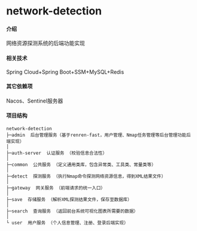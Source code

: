 # network-detection

#### 介绍
网络资源探测系统的后端功能实现

#### 相关技术
Spring Cloud+Spring Boot+SSM+MySQL+Redis


#### 其它依赖项

Nacos、Sentinel服务器

#### 项目结构 

```
network-detection
├─admin  后台管理服务（基于renren-fast，用户管理、Nmap任务管理等后台管理功能后端实现）
│
├─auth-server  认证服务 （校验信息合法性）
│
├─common  公共服务 （定义通用类库，包含异常类、工具类、常量类等）
│
├─detect  探测服务 （执行Nmap命令探测网络资源信息，得到XML结果文件）
│
├─gateway  网关服务 （前端请求的统一入口）
│
├─save  存储服务 （解析XML探测结果文件，保存至数据库）
│
├─search  查询服务 （返回前台系统可视化图表所需要的数据）
│
└ user  用户服务 （个人信息管理、注册、登录后端实现）

